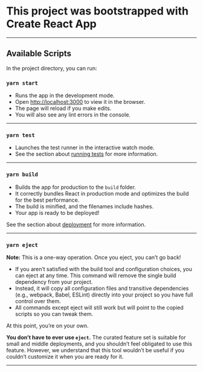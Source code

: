 # **This project was bootstrapped with Create React App**

---

## **Available Scripts**

In the project directory, you can run:

### **`yarn start`**
- Runs the app in the development mode.
- Open [http://localhost:3000](http://localhost:3000) to view it in the browser.
- The page will reload if you make edits.
- You will also see any lint errors in the console.

---

### **`yarn test`**
- Launches the test runner in the interactive watch mode.
- See the section about [running tests](https://facebook.github.io/create-react-app/docs/running-tests) for more information.

---

### **`yarn build`**
- Builds the app for production to the `build` folder.
- It correctly bundles React in production mode and optimizes the build for the best performance.
- The build is minified, and the filenames include hashes.
- Your app is ready to be deployed!

See the section about [deployment](https://facebook.github.io/create-react-app/docs/deployment) for more information.

---

### **`yarn eject`**
**Note:** This is a one-way operation. Once you eject, you can’t go back!

- If you aren’t satisfied with the build tool and configuration choices, you can eject at any time. This command will remove the single build dependency from your project.
- Instead, it will copy all configuration files and transitive dependencies (e.g., webpack, Babel, ESLint) directly into your project so you have full control over them.
- All commands except eject will still work but will point to the copied scripts so you can tweak them.

At this point, you’re on your own.

**You don’t have to ever use `eject`.** The curated feature set is suitable for small and middle deployments, and you shouldn’t feel obligated to use this feature. However, we understand that this tool wouldn’t be useful if you couldn’t customize it when you are ready for it.

---

